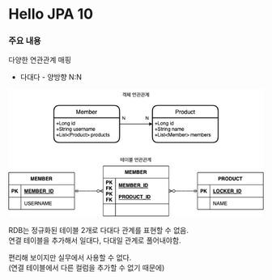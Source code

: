 # Hello JPA 10

### 주요 내용
 다양한 연관관계 매핑
 - 다대다 - 양방향 N:N 

![다대다 - 양방향](images/IMG_01.png)

RDB는 정규화된 테이블 2개로 다대다 관계를 표현할 수 없음.  
연결 테이블을 추가해서 일대다, 다대일 관계로 풀어내야함.

편리해 보이지만 실무에서 사용할 수 없다.  
(연결 테이블에서 다른 컬럼을 추가할 수 없기 때문에)